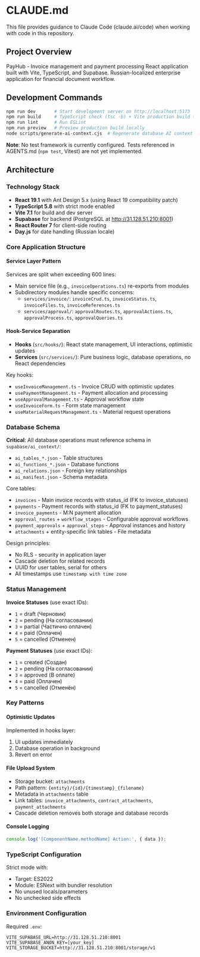 # CLAUDE.md

This file provides guidance to Claude Code (claude.ai/code) when working with code in this repository.

## Project Overview

PayHub - Invoice management and payment processing React application built with Vite, TypeScript, and Supabase. Russian-localized enterprise application for financial document workflow.

## Development Commands

```bash
npm run dev       # Start development server on http://localhost:5173
npm run build     # TypeScript check (tsc -b) + Vite production build to dist/
npm run lint      # Run ESLint
npm run preview   # Preview production build locally
node scripts/generate-ai-context.cjs  # Regenerate database AI context from supabase/exports/
```

**Note**: No test framework is currently configured. Tests referenced in AGENTS.md (`npm test`, Vitest) are not yet implemented.

## Architecture

### Technology Stack
- **React 19.1** with Ant Design 5.x (using React 19 compatibility patch)
- **TypeScript 5.8** with strict mode enabled
- **Vite 7.1** for build and dev server
- **Supabase** for backend (PostgreSQL at http://31.128.51.210:8001)
- **React Router 7** for client-side routing
- **Day.js** for date handling (Russian locale)

### Core Application Structure

#### Service Layer Pattern
Services are split when exceeding 600 lines:
- Main service file (e.g., `invoiceOperations.ts`) re-exports from modules
- Subdirectory modules handle specific concerns:
  - `services/invoice/`: `invoiceCrud.ts`, `invoiceStatus.ts`, `invoiceFiles.ts`, `invoiceReferences.ts`
  - `services/approval/`: `approvalRoutes.ts`, `approvalActions.ts`, `approvalProcess.ts`, `approvalQueries.ts`

#### Hook-Service Separation
- **Hooks** (`src/hooks/`): React state management, UI interactions, optimistic updates
- **Services** (`src/services/`): Pure business logic, database operations, no React dependencies

Key hooks:
- `useInvoiceManagement.ts` - Invoice CRUD with optimistic updates
- `usePaymentManagement.ts` - Payment allocation and processing
- `useApprovalManagement.ts` - Approval workflow state
- `useInvoiceForm.ts` - Form state management
- `useMaterialRequestManagement.ts` - Material request operations

### Database Schema

**Critical**: All database operations must reference schema in `supabase/ai_context/`:
- `ai_tables_*.json` - Table structures
- `ai_functions_*.json` - Database functions
- `ai_relations.json` - Foreign key relationships
- `ai_manifest.json` - Schema metadata

Core tables:
- `invoices` - Main invoice records with status_id (FK to invoice_statuses)
- `payments` - Payment records with status_id (FK to payment_statuses)
- `invoice_payments` - M:N payment allocation
- `approval_routes` + `workflow_stages` - Configurable approval workflows
- `payment_approvals` + `approval_steps` - Approval instances and history
- `attachments` + entity-specific link tables - File metadata

Design principles:
- No RLS - security in application layer
- Cascade deletion for related records
- UUID for user tables, serial for others
- All timestamps use `timestamp with time zone`

### Status Management

**Invoice Statuses** (use exact IDs):
- `1` = draft (Черновик)
- `2` = pending (На согласовании)
- `3` = partial (Частично оплачен)
- `4` = paid (Оплачен)
- `5` = cancelled (Отменен)

**Payment Statuses** (use exact IDs):
- `1` = created (Создан)
- `2` = pending (На согласовании)
- `3` = approved (В оплате)
- `4` = paid (Оплачен)
- `5` = cancelled (Отменён)

### Key Patterns

#### Optimistic Updates
Implemented in hooks layer:
1. UI updates immediately
2. Database operation in background
3. Revert on error

#### File Upload System
- Storage bucket: `attachments`
- Path pattern: `{entity}/{id}/{timestamp}_{filename}`
- Metadata in `attachments` table
- Link tables: `invoice_attachments`, `contract_attachments`, `payment_attachments`
- Cascade deletion removes both storage and database records

#### Console Logging
```javascript
console.log('[ComponentName.methodName] Action:', { data });
```

### TypeScript Configuration

Strict mode with:
- Target: ES2022
- Module: ESNext with bundler resolution
- No unused locals/parameters
- No unchecked side effects

### Environment Configuration

Required `.env`:
```
VITE_SUPABASE_URL=http://31.128.51.210:8001
VITE_SUPABASE_ANON_KEY=[your_key]
VITE_STORAGE_BUCKET=http://31.128.51.210:8001/storage/v1
```